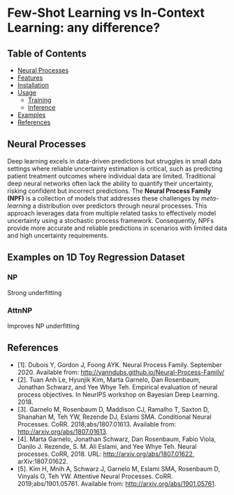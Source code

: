 # Few-Shot Learning vs In-Context Learning: any difference?

## Table of Contents
- [Neural Processes](#neural-processes)
- [Features](#features)
- [Installation](#installation)
- [Usage](#usage)
  - [Training](#training)
  - [Inference](#inference)
- [Examples](#examples)
- [References](#references)

## Neural Processes

Deep learning excels in data-driven predictions but struggles in small data settings where reliable uncertainty estimation is critical, such as predicting patient treatment outcomes where individual data are limited. Traditional deep neural networks often lack the ability to quantify their uncertainty, risking confident but incorrect predictions. The **Neural Process Family (NPF)** is a collection of models that addresses these challenges by *meta-learning* a distribution over predictors through neural processes. This approach leverages data from multiple related tasks to effectively model uncertainty using a stochastic process framework. Consequently, NPFs provide more accurate and reliable predictions in scenarios with limited data and high uncertainty requirements.

## Examples on 1D Toy Regression Dataset

### NP
Strong underfitting 

### AttnNP
Improves NP underfitting


## References
- [1]. Dubois Y, Gordon J, Foong AYK. Neural Process Family. September 2020. Available from: http://yanndubs.github.io/Neural-Process-Family/  
- [2]. Tuan Anh Le, Hyunjik Kim, Marta Garnelo, Dan Rosenbaum, Jonathan Schwarz, and Yee Whye Teh. Empirical evaluation of neural process objectives. In NeurIPS workshop on Bayesian Deep Learning. 2018.  
- [3]. Garnelo M, Rosenbaum D, Maddison CJ, Ramalho T, Saxton D, Shanahan M, Teh YW, Rezende DJ, Eslami SMA. Conditional Neural Processes. CoRR. 2018;abs/1807.01613. Available from: http://arxiv.org/abs/1807.01613.  
- [4]. Marta Garnelo, Jonathan Schwarz, Dan Rosenbaum, Fabio Viola, Danilo J. Rezende, S. M. Ali Eslami, and Yee Whye Teh. Neural processes. CoRR, 2018. URL: http://arxiv.org/abs/1807.01622, arXiv:1807.01622.  
- [5]. Kim H, Mnih A, Schwarz J, Garnelo M, Eslami SMA, Rosenbaum D, Vinyals O, Teh YW. Attentive Neural Processes. CoRR. 2019;abs/1901.05761. Available from: http://arxiv.org/abs/1901.05761.  

